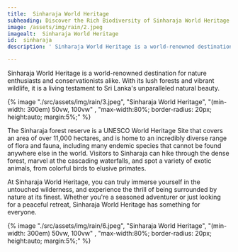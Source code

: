 ```yaml
---
title:  Sinharaja World Heritage
subheading: Discover the Rich Biodiversity of Sinharaja World Heritage
image: /assets/img/rain/2.jpeg
imagealt:  Sinharaja World Heritage
id:  sinharaja
description: ' Sinharaja World Heritage is a world-renowned destination for nature enthusiasts and conservationists alike'

---
```

Sinharaja World Heritage is a world-renowned destination for nature enthusiasts and conservationists alike. With its lush forests and vibrant wildlife, it is a living testament to Sri Lanka's unparalleled natural beauty.


{% image "./src/assets/img/rain/3.jpeg", "Sinharaja World Heritage", "(min-width: 300em) 50vw, 100vw" , "max-width:80%; border-radius: 20px; height:auto; margin:5%;" %} 

The Sinharaja forest reserve is a UNESCO World Heritage Site that covers an area of over 11,000 hectares, and is home to an incredibly diverse range of flora and fauna, including many endemic species that cannot be found anywhere else in the world. Visitors to Sinharaja can hike through the dense forest, marvel at the cascading waterfalls, and spot a variety of exotic animals, from colorful birds to elusive primates.

At Sinharaja World Heritage, you can truly immerse yourself in the untouched wilderness, and experience the thrill of being surrounded by nature at its finest. Whether you're a seasoned adventurer or just looking for a peaceful retreat, Sinharaja World Heritage has something for everyone.

{% image "./src/assets/img/rain/6.jpeg", "Sinharaja World Heritage", "(min-width: 300em) 50vw, 100vw" , "max-width:80%; border-radius: 20px; height:auto; margin:5%;" %} 